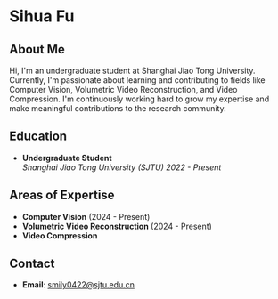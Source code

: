 # Sihua Fu

## About Me
Hi, I'm an undergraduate student at Shanghai Jiao Tong University. Currently, I'm passionate about learning and contributing to fields like Computer Vision, Volumetric Video Reconstruction, and Video Compression. I'm continuously working hard to grow my expertise and make meaningful contributions to the research community.

## Education
- **Undergraduate Student**  
  *Shanghai Jiao Tong University (SJTU)  2022 - Present*

## Areas of Expertise
- **Computer Vision** (2024 - Present)  
- **Volumetric Video Reconstruction** (2024 - Present)  
- **Video Compression**

## Contact
- **Email**: [smily0422@sjtu.edu.cn](mailto:smily0422@sjtu.edu.cn)
